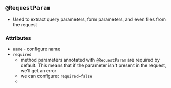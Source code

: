 ## `@RequestParam`
- Used to extract query parameters, form parameters, and even files from the request
### Attributes
- `name` - configure name
- `required`
	- method parameters annotated with `@RequestParam` are required by default. This means that if the parameter isn't present in the request, we'll get an error
	- we can configure: `required=false`
	- 